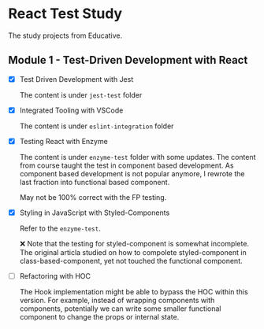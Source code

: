 # React Test Study

The study projects from Educative.

## Module 1 - Test-Driven Development with React

- [x] Test Driven Development with Jest

  The content is under `jest-test` folder

- [x] Integrated Tooling with VSCode

  The content is under `eslint-integration` folder

- [x] Testing React with Enzyme

  The content is under `enzyme-test` folder with some updates. The content from course taught the test in component based development. As component based development is not popular anymore, I rewrote the last fraction into functional based component.

  May not be 100% correct with the FP testing.

- [x] Styling in JavaScript with Styled-Components

  Refer to the `enzyme-test`.

  ❌ Note that the testing for styled-component is somewhat incomplete. The original articla studied on how to compolete styled-component in class-based-component, yet not touched the functional component.

- [ ] Refactoring with HOC

  The Hook implementation might be able to bypass the HOC within this version. For example, instead of wrapping components with components, potentially we can write some smaller functional component to change the props or internal state.

